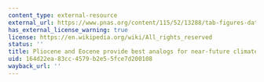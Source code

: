 ```yaml
---
content_type: external-resource
external_url: https://www.pnas.org/content/115/52/13288/tab-figures-data
has_external_license_warning: true
license: https://en.wikipedia.org/wiki/All_rights_reserved
status: ''
title: Pliocene and Eocene provide best analogs for near-future climates
uid: 164d22ea-83cc-4579-b2e5-5fce7d200108
wayback_url: ''
---
```

